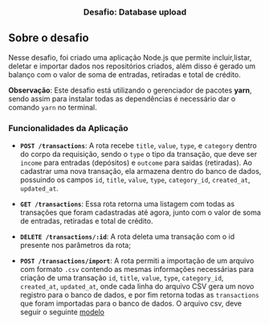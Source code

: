 <h3 align="center">
  Desafio: Database upload
</h3>

## Sobre o desafio
Nesse desafio, foi criado uma aplicação Node.js que permite incluir,listar, deletar e importar dados nos repositórios criados, além disso é gerado um balanço com o valor de soma de entradas, retiradas e total de crédito.

**Observação**: Este desafio está utilizando o gerenciador de pacotes **yarn**, sendo assim para instalar todas as dependências é necessário dar o comando `yarn` no terminal.

### Funcionalidades da Aplicação

- **`POST /transactions`**: A rota recebe `title`, `value`, `type`, e `category` dentro do corpo da requisição, sendo o `type` o tipo da transação, que deve ser `income` para entradas (depósitos) e `outcome` para saidas (retiradas). Ao cadastrar uma nova transação, ela armazena dentro do banco de dados, possuindo os campos `id`, `title`, `value`, `type`, `category_id`, `created_at`, `updated_at`.

- **`GET /transactions`**: Essa rota retorna uma listagem com todas as transações que foram cadastradas até agora, junto com o valor de soma de entradas, retiradas e total de crédito.

- **`DELETE /transactions/:id`**: A rota deleta uma transação com o id presente nos parâmetros da rota;

* **`POST /transactions/import`**: A rota permiti a importação de um arquivo com formato `.csv` contendo as mesmas informações necessárias para criação de uma transação `id`, `title`, `value`, `type`, `category_id`, `created_at`, `updated_at`, onde cada linha do arquivo CSV gera um novo registro para o banco de dados, e por fim retorna todas as `transactions` que foram importadas para o banco de dados. O arquivo csv, deve seguir o seguinte [modelo](./src/assets/file.csv)
